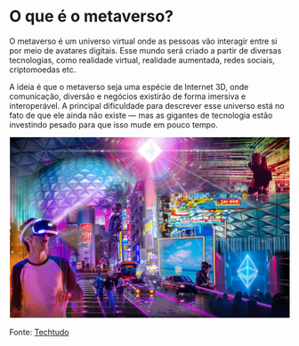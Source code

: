 # O que é o metaverso?
O metaverso é um universo virtual onde as pessoas vão interagir entre si por meio de avatares digitais. Esse mundo será criado a partir de diversas tecnologias, como realidade virtual, realidade aumentada, redes sociais, criptomoedas etc.

A ideia é que o metaverso seja uma espécie de Internet 3D, onde comunicação, diversão e negócios existirão de forma imersiva e interoperável. A principal dificuldade para descrever esse universo está no fato de que ele ainda não existe — mas as gigantes de tecnologia estão investindo pesado para que isso mude em pouco tempo.

![Imagem](imagem/metaverso.png)

Fonte:
[Techtudo](https://www.techtudo.com.br/noticias/2021/11/o-que-e-metaverso-entenda-o-projeto-que-mudou-o-nome-do-facebook.ghtml)
